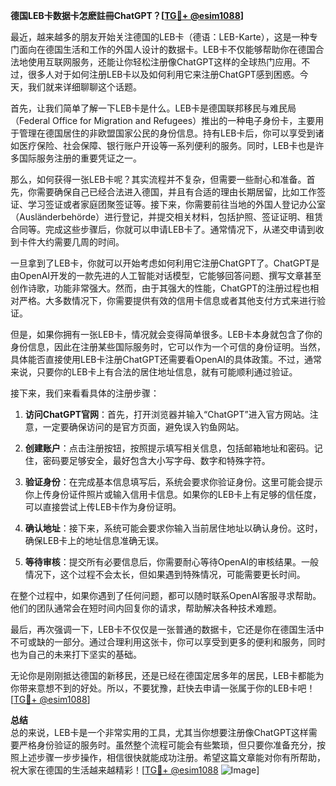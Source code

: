 **德国LEB卡数据卡怎麽註冊ChatGPT？[[TG💪+ @esim1088](https://t.me/s/esim1088)]**

最近，越来越多的朋友开始关注德国的LEB卡（德语：LEB-Karte），这是一种专门面向在德国生活和工作的外国人设计的数据卡。LEB卡不仅能够帮助你在德国合法地使用互联网服务，还能让你轻松注册像ChatGPT这样的全球热门应用。不过，很多人对于如何注册LEB卡以及如何利用它来注册ChatGPT感到困惑。今天，我们就来详细聊聊这个话题。

首先，让我们简单了解一下LEB卡是什么。LEB卡是德国联邦移民与难民局（Federal Office for Migration and Refugees）推出的一种电子身份卡，主要用于管理在德国居住的非欧盟国家公民的身份信息。持有LEB卡后，你可以享受到诸如医疗保险、社会保障、银行账户开设等一系列便利的服务。同时，LEB卡也是许多国际服务注册的重要凭证之一。

那么，如何获得一张LEB卡呢？其实流程并不复杂，但需要一些耐心和准备。首先，你需要确保自己已经合法进入德国，并且有合适的理由长期居留，比如工作签证、学习签证或者家庭团聚签证等。接下来，你需要前往当地的外国人登记办公室（Ausländerbehörde）进行登记，并提交相关材料，包括护照、签证证明、租赁合同等。完成这些步骤后，你就可以申请LEB卡了。通常情况下，从递交申请到收到卡件大约需要几周的时间。

一旦拿到了LEB卡，你就可以开始考虑如何利用它注册ChatGPT了。ChatGPT是由OpenAI开发的一款先进的人工智能对话模型，它能够回答问题、撰写文章甚至创作诗歌，功能非常强大。然而，由于其强大的性能，ChatGPT的注册过程也相对严格。大多数情况下，你需要提供有效的信用卡信息或者其他支付方式来进行验证。

但是，如果你拥有一张LEB卡，情况就会变得简单很多。LEB卡本身就包含了你的身份信息，因此在注册某些国际服务时，它可以作为一个可信的身份证明。当然，具体能否直接使用LEB卡注册ChatGPT还需要看OpenAI的具体政策。不过，通常来说，只要你的LEB卡上有合法的居住地址信息，就有可能顺利通过验证。

接下来，我们来看看具体的注册步骤：

1. **访问ChatGPT官网**：首先，打开浏览器并输入“ChatGPT”进入官方网站。注意，一定要确保访问的是官方页面，避免误入钓鱼网站。

2. **创建账户**：点击注册按钮，按照提示填写相关信息，包括邮箱地址和密码。记住，密码要足够安全，最好包含大小写字母、数字和特殊字符。

3. **验证身份**：在完成基本信息填写后，系统会要求你验证身份。这里可能会提示你上传身份证件照片或输入信用卡信息。如果你的LEB卡上有足够的信任度，可以直接尝试上传LEB卡作为身份证明。

4. **确认地址**：接下来，系统可能会要求你输入当前居住地址以确认身份。这时，确保LEB卡上的地址信息准确无误。

5. **等待审核**：提交所有必要信息后，你需要耐心等待OpenAI的审核结果。一般情况下，这个过程不会太长，但如果遇到特殊情况，可能需要更长时间。

在整个过程中，如果你遇到了任何问题，都可以随时联系OpenAI客服寻求帮助。他们的团队通常会在短时间内回复你的请求，帮助解决各种技术难题。

最后，再次强调一下，LEB卡不仅仅是一张普通的数据卡，它还是你在德国生活中不可或缺的一部分。通过合理利用这张卡，你可以享受到更多的便利和服务，同时也为自己的未来打下坚实的基础。

无论你是刚刚抵达德国的新移民，还是已经在德国定居多年的居民，LEB卡都能为你带来意想不到的好处。所以，不要犹豫，赶快去申请一张属于你的LEB卡吧！[[TG💪+ @esim1088](https://t.me/s/esim1088)]

**总结**  
总的来说，LEB卡是一个非常实用的工具，尤其当你想要注册像ChatGPT这样需要严格身份验证的服务时。虽然整个流程可能会有些繁琐，但只要你准备充分，按照上述步骤一步步操作，相信很快就能成功注册。希望这篇文章能对你有所帮助，祝大家在德国的生活越来越精彩！[[TG💪+ @esim1088](https://t.me/s/esim1088) ![Image](https://i.postimg.cc/4NQfJmqS/Snipaste-2025-05-13-00-14-12.png)]